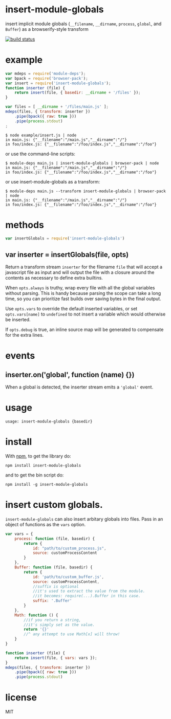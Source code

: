 # insert-module-globals

insert implicit module globals
(`__filename`, `__dirname`, `process`, `global`, and `Buffer`)
as a browserify-style transform

[![build status](https://secure.travis-ci.org/substack/insert-module-globals.png)](http://travis-ci.org/substack/insert-module-globals)

# example

``` js
var mdeps = require('module-deps');
var bpack = require('browser-pack');
var insert = require('insert-module-globals');
function inserter (file) {
    return insert(file, { basedir: __dirname + '/files' });
}

var files = [ __dirname + '/files/main.js' ];
mdeps(files, { transform: inserter })
    .pipe(bpack({ raw: true }))
    .pipe(process.stdout)
;
```

```
$ node example/insert.js | node
in main.js: {"__filename":"/main.js","__dirname":"/"}
in foo/index.js: {"__filename":"/foo/index.js","__dirname":"/foo"}
```

or use the command-line scripts:

```
$ module-deps main.js | insert-module-globals | browser-pack | node
in main.js: {"__filename":"/main.js","__dirname":"/"}
in foo/index.js: {"__filename":"/foo/index.js","__dirname":"/foo"}
```

or use insert-module-globals as a transform:

```
$ module-deps main.js --transform insert-module-globals | browser-pack | node
in main.js: {"__filename":"/main.js","__dirname":"/"}
in foo/index.js: {"__filename":"/foo/index.js","__dirname":"/foo"}
```

# methods

``` js
var insertGlobals = require('insert-module-globals')
```

## var inserter = insertGlobals(file, opts)

Return a transform stream `inserter` for the filename `file` that will accept a
javascript file as input and will output the file with a closure around the
contents as necessary to define extra builtins.

When `opts.always` is truthy, wrap every file with all the global variables
without parsing. This is handy because parsing the scope can take a long time,
so you can prioritize fast builds over saving bytes in the final output.

Use `opts.vars` to override the default inserted variables, or set
`opts.vars[name]` to `undefined` to not insert a variable which would otherwise
be inserted.

If `opts.debug` is true, an inline source map will be generated to compensate
for the extra lines.

# events

## inserter.on('global', function (name) {})

When a global is detected, the inserter stream emits a `'global'` event.

# usage

```
usage: insert-module-globals {basedir}
```

# install

With [npm](https://npmjs.org), to get the library do:

```
npm install insert-module-globals
```

and to get the bin script do:

```
npm install -g insert-module-globals
```

# insert custom globals.

`insert-module-globals` can also insert arbitary globals into files.
Pass in an object of functions as the `vars` option.

``` js
var vars = {
    process: function (file, basedir) {
        return {
            id: "path/to/custom_process.js",
            source: customProcessContent
        }
    },
    Buffer: function (file, basedir) {
        return {
            id: 'path/to/custom_buffer.js',
            source: customProcessContent,
            //suffix is optional
            //it's used to extract the value from the module.
            //it becomes: require(...).Buffer in this case.
            suffix: '.Buffer'
        }
    },
    Math: function () {
        //if you return a string,
        //it's simply set as the value.
        return '{}'
        //^ any attempt to use Math[x] will throw!
    }
}

function inserter (file) {
    return insert(file, { vars: vars });
}
mdeps(files, { transform: inserter })
    .pipe(bpack({ raw: true }))
    .pipe(process.stdout)
```


# license

MIT
